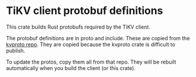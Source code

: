 # TiKV client protobuf definitions

This crate builds Rust protobufs required by the TiKV client.

The protobuf definitions are in proto and include. These are copied from the [kvproto repo](https://github.com/pingcap/kvproto). They are copied because the kvproto crate is difficult to publish.

To update the protos, copy them all from that repo. They will be rebuilt automatically when you build the client (or this crate).
